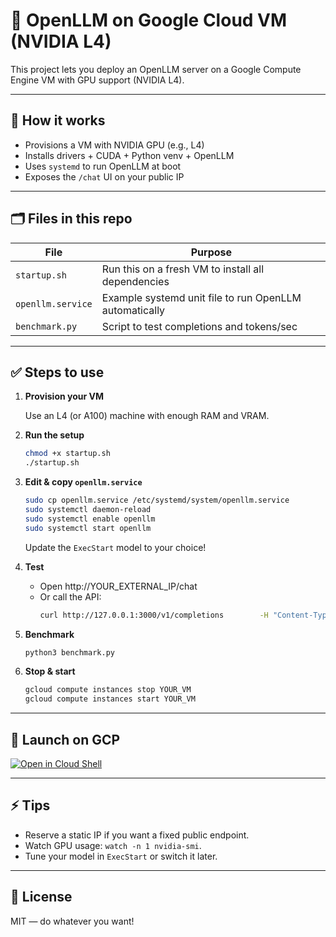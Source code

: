 # 🦙 OpenLLM on Google Cloud VM (NVIDIA L4)

This project lets you deploy an OpenLLM server on a Google Compute Engine VM with GPU support (NVIDIA L4).

---

## 🚀 How it works

- Provisions a VM with NVIDIA GPU (e.g., L4)
- Installs drivers + CUDA + Python venv + OpenLLM
- Uses `systemd` to run OpenLLM at boot
- Exposes the `/chat` UI on your public IP

---

## 🗂️ Files in this repo

| File | Purpose |
|------|---------|
| `startup.sh` | Run this on a fresh VM to install all dependencies |
| `openllm.service` | Example systemd unit file to run OpenLLM automatically |
| `benchmark.py` | Script to test completions and tokens/sec |

---

## ✅ Steps to use

1. **Provision your VM**

   Use an L4 (or A100) machine with enough RAM and VRAM.

2. **Run the setup**

   ```bash
   chmod +x startup.sh
   ./startup.sh
   ```

3. **Edit & copy `openllm.service`**

   ```bash
   sudo cp openllm.service /etc/systemd/system/openllm.service
   sudo systemctl daemon-reload
   sudo systemctl enable openllm
   sudo systemctl start openllm
   ```

   Update the `ExecStart` model to your choice!

4. **Test**

   - Open http://YOUR_EXTERNAL_IP/chat
   - Or call the API:
     ```bash
     curl http://127.0.0.1:3000/v1/completions        -H "Content-Type: application/json"        -d '{"prompt": "Say hi", "max_tokens": 20}'
     ```

5. **Benchmark**

   ```bash
   python3 benchmark.py
   ```

6. **Stop & start**

   ```bash
   gcloud compute instances stop YOUR_VM
   gcloud compute instances start YOUR_VM
   ```

---

## 🚀 Launch on GCP

[![Open in Cloud Shell](https://gstatic.com/cloudssh/images/open-btn.png)](https://console.cloud.google.com/cloudshell/open?git_repo=https://github.com/thecloudranger/openllm-gcp-vm&cloudshell_tutorial=README.md)

---

## ⚡ Tips

- Reserve a static IP if you want a fixed public endpoint.
- Watch GPU usage: `watch -n 1 nvidia-smi`.
- Tune your model in `ExecStart` or switch it later.

---

## 📜 License

MIT — do whatever you want!
